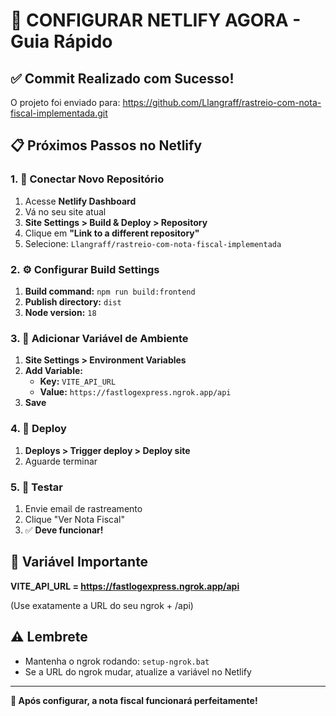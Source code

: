 # 🚀 CONFIGURAR NETLIFY AGORA - Guia Rápido

## ✅ Commit Realizado com Sucesso!

O projeto foi enviado para: https://github.com/Llangraff/rastreio-com-nota-fiscal-implementada.git

## 📋 Próximos Passos no Netlify

### 1. 🔗 Conectar Novo Repositório
1. Acesse **Netlify Dashboard**
2. Vá no seu site atual
3. **Site Settings > Build & Deploy > Repository**
4. Clique em **"Link to a different repository"**
5. Selecione: `Llangraff/rastreio-com-nota-fiscal-implementada`

### 2. ⚙️ Configurar Build Settings
1. **Build command:** `npm run build:frontend`
2. **Publish directory:** `dist`
3. **Node version:** `18`

### 3. 🔧 Adicionar Variável de Ambiente
1. **Site Settings > Environment Variables**
2. **Add Variable:**
   - **Key:** `VITE_API_URL`
   - **Value:** `https://fastlogexpress.ngrok.app/api`
3. **Save**

### 4. 🚀 Deploy
1. **Deploys > Trigger deploy > Deploy site**
2. Aguarde terminar

### 5. 🧪 Testar
1. Envie email de rastreamento
2. Clique "Ver Nota Fiscal"
3. ✅ **Deve funcionar!**

## 🎯 Variável Importante

**VITE_API_URL = https://fastlogexpress.ngrok.app/api**

(Use exatamente a URL do seu ngrok + /api)

## ⚠️ Lembrete

- Mantenha o ngrok rodando: `setup-ngrok.bat`
- Se a URL do ngrok mudar, atualize a variável no Netlify

---

**🎉 Após configurar, a nota fiscal funcionará perfeitamente!**